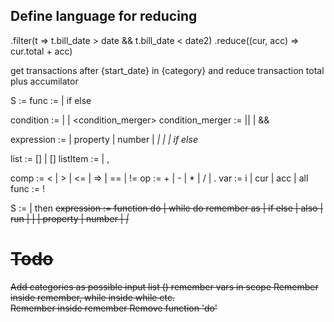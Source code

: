 ## Define language for reducing

.filter(t => t.bill_date > date && t.bill_date < date2)
.reduce((cur, acc) => cur.total + acc)

get transactions after {start_date} in {category} and reduce transaction total plus accumilator


S := <expression>
func := <expression> | <expression> if <condition> else <expression>

condition := <expression> | <expression> <comp> <expression> | <condition> <condition_merger> <condition>
condition_merger := || | &&

expression := <list> | property | number | <var> | <function> <expression> | <expression> <op> <expression> | <expression> if <condition> else <expression>

list := [] | [<listItem>]
listItem := <expression> | <expression>, <expression>

comp := < | > | <= | => | == | !=
op := + | - | * | / | .
var := i | cur | acc | all
func := ! <condition>





S := <expression> | <expression> then <S>
expression := 
    function do <expression> | 
    while <condition> do <expression>
    remember <expression> as <string> | 
    <expression> if <condition> else <expression> | 
    <expression> also <expression> | 
    run <expression> | 
    <expression> <op> <expression> | 
    <list> | 
    property | 
    number | 
    <var> | 




# Todo
Add categories as possible input list
() 
remember vars in scope 
Remember inside remember, while inside while etc.  
Remember inside remember 
Remove function 'do'
